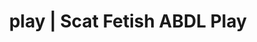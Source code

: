 ---
categories:
- ASMR Porn
- Roleplay Fantasies
- Mindful Kink
- Sensual Cosplay
- Sapphic Desires
image: /assets/images/1747713802221.png
layout: post
schema:
  description: Premium adult content featuring Scat Fetish, ABDL Play. High-quality
    images with provocative themes.
  keywords:
  - Femdom
  - Tattooed Beauties
  - ABDL Play
  - Scat Fetish
  - Ethical Porn
  - Vintage Boudoir
  name: 1747713802221 | Scat Fetish ABDL Play
  type: VisualArtwork
seo:
  description: Featured content with high-quality ABDL Play, Scat Fetish. HD images
    available.
  keywords: ABDL Play, Scat Fetish
  og_image: /assets/images/1747713802221.png
  schema_type: VisualArtwork
tags:
- '#play'
- Scat Fetish
- ABDL Play
title: play | Scat Fetish ABDL Play
---